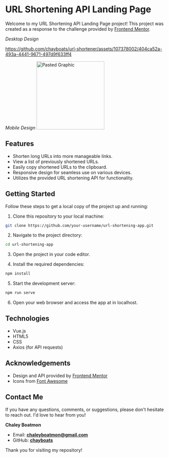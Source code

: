 # URL Shortening API Landing Page

Welcome to my URL Shortening API Landing Page project! This project was created as a response to the challenge provided by [Frontend Mentor](https://www.frontendmentor.io/challenges/url-shortening-api-landing-page-2ce3ob-G).

_Desktop Design_


https://github.com/chayboats/url-shortener/assets/107378002/404ca52a-493a-4441-9671-497d9f633ff4


_Mobile Design_
<img width="213" alt="Pasted Graphic" src="https://github.com/chayboats/url-shortener/assets/107378002/bcea0916-6842-4865-9a8d-e3d9b6905a1f">


## Features

- Shorten long URLs into more manageable links.
- View a list of previously shortened URLs.
- Easily copy shortened URLs to the clipboard.
- Responsive design for seamless use on various devices.
- Utilizes the provided URL shortening API for functionality.

## Getting Started

Follow these steps to get a local copy of the project up and running:

1. Clone this repository to your local machine:

```bash
git clone https://github.com/your-username/url-shortening-app.git
```

2. Navigate to the project directory:

```bash
cd url-shortening-app
```

3. Open the project in your code editor.

4. Install the required dependencies:

```bash
npm install
```
5. Start the development server:

```bash
npm run serve
```
6. Open your web browser and access the app at in localhost.

## Technologies
- Vue.js
- HTML5
- CSS
- Axios (for API requests)

## Acknowledgements
- Design and API provided by [Frontend Mentor](https://www.frontendmentor.io/home)
- Icons from [Font Awesome](https://fontawesome.com/)

## Contact Me

If you have any questions, comments, or suggestions, please don't hesitate to reach out. I'd love to hear from you!

**Chaley Boatmon**
- Email: **<u>chaleyboatmon@gmail.com</u>**
- GitHub: [<u>**chayboats**</u>](https://github.com/chayboats)
  
Thank you for visiting my repository!
